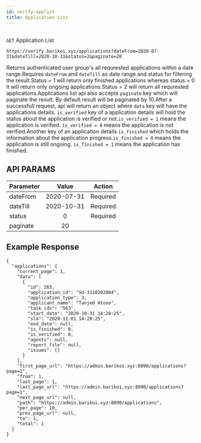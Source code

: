 ```yaml
---
id: verify-applist
title: Application List
---
```


##
```GET``` Application List
```
https://verify.barikoi.xyz/applications?dateFrom=2020-07-31&dateTill=2020-10-31&status=2&paginate=20
```
Returns authenticated user group's all requrested applications within a date range.Requires `dateFrom` and `dateTill` as date range and status for filtering the result.Status = 1 will return only finished applications whereas status = 0 it will return only ongoing applications.Status = 2 will return all requrested applications.Applications list api also accepts `paginate` key which will paginate the result. By default result will be paginated by 10.After a successfull request, api will return an object where `data` key will have the applications details. `is_verified` key of a application details will hold the status about the application is verified or not.`is_verified = 1` means the application is verified. `is_verified = 0` means the application is not verified.Another key of an application details `is_finished` which holds the information about the application progress.`is_finished = 0` means the application is still ongoing. `is_finished = 1` means the application has finished.

## API PARAMS

| Parameter    | Value         | Action         |
| -------------|:-------------:| -------------  |
| dateFrom     | 2020-07-31    | Required       |
| dateTill     | 2020-10-31    | Required       |
| status       | 0             | Required       |
| paginate     | 20            |                |

## Example Response

```
{
  "applications": {
    "current_page": 1,
    "data": [
      {
        "id": 265,
        "application_id": "SU-3110202004",
        "application_type": 3,
        "applicant_name": "Tanjed Atono",
        "task_ids": "563",
        "start_date": "2020-10-31 14:20:25",
        "sla": "2020-11-01 14:20:25",
        "end_date": null,
        "is_finished": 0,
        "is_verified": 0,
        "agents": null,
        "report_file": null,
        "issues": []
      }
    ],
    "first_page_url": "https://admin.barikoi.xyz:8090/applications?page=1",
    "from": 1,
    "last_page": 1,
    "last_page_url": "https://admin.barikoi.xyz:8090/applications?page=1",
    "next_page_url": null,
    "path": "https://admin.barikoi.xyz:8090/applications",
    "per_page": 10,
    "prev_page_url": null,
    "to": 1,
    "total": 1
  }
}
```
